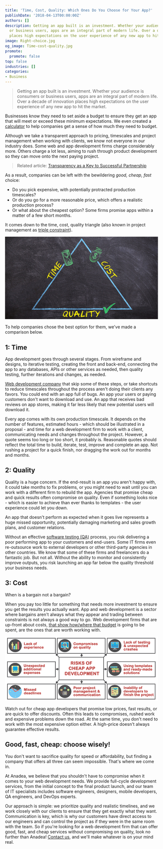 ```yaml
---
title: 'Time, Cost, Quality: Which Ones Do You Choose for Your App?'
publishDate: '2018-04-13T00:00:00Z'
authors: []
description: Getting an app built is an investment. Whether your audience is consumers
  or business users, apps are an integral part of modern life. Over a decade of innovation
  places high expectations on the user experience of any new app to hit the market.
image: Right-choice.jpg
og_image: Time-cost-quality.jpg
promote:
  promote: false
top: false
industries: []
categories:
- Business
---
```


> Getting an app built is an investment. Whether your audience is consumers or business users, apps are an integral part of modern life. Over a decade of innovation places high expectations on the user experience of any new app to hit the market.

Businesses know they need to set aside a budget to ensure they get an app that will meet or exceed these minimum expectations. We even created a [calculator](https://anadea.info/tools/estimate) to help companies get a sense of how much they need to budget.

Although we take a transparent approach to pricing, timescales and project management when working with clients, we know not everyone in our industry does. Some web and app development firms charge considerably more. Others charge a lot less, aiming to rush through product development so they can move onto the next paying project.

> Related article: [Transparency as a Key to Successful Partnership](https://anadea.info/blog/transparency-as-a-clue-to-successful-partnership)

As a result, companies can be left with the bewildering _good, cheap, fast_ choice:

* Do you pick expensive, with potentially protracted production timescales?
* Or do you go for a more reasonable price, which offers a realistic production process?
* Or what about the cheapest option? Some firms promise apps within a matter of a few short months.

It comes down to the time, cost, quality triangle (also known in project management as <a href="https://en.wikipedia.org/wiki/Project_management_triangle" target="_blank">triple constraint</a>).

![Time, Quality, Cost Triangle](Time-cost-quality.jpg)

To help companies chose the best option for them, we've made a comparison below.

## 1: Time

App development goes through several stages. From wireframe and designs, to iterative testing, creating the front and back-end, connecting the app to any databases, APIs or other services as needed, then quality testing, further iterations and changes, as needed.

<a href="https://anadea.info/services/web-development">Web development company</a> that skip some of these steps, or take shortcuts to reduce timescales throughout the process aren't doing their clients any favors. You could end with an app full of bugs. An app your users or paying customers don't want to download and use. An app that receives bad reviews on app stores, making it far less likely that new potential users will download it.

Every app comes with its own production timescale. It depends on the number of features, estimated hours - which should be illustrated in a proposal - and time for a web development firm to work with a client, communicating needs and changes throughout the project. However, a quote seems too long or too short, it probably is. Reasonable quotes should reflect the total time to build, iterate, test, improve and complete an app. Not rushing a project for a quick finish, nor dragging the work out for months and months.

## 2: Quality

Quality is a huge concern. If the end-result is an app you aren't happy with, it could take months to fix problems, or you might need to wait until you can work with a different firm to rebuild the app. Agencies that promise cheap and quick results often compromise on quality. Even if something looks nice - which is easier to achieve than ever thanks to templates - the user experience could let you down.

An app that doesn't perform as expected when it goes live represents a huge missed opportunity, potentially damaging marketing and sales growth plans, and customer relations.

Without an effective [software testing (QA)](https://anadea.info/services/quality-assurance) process, you risk delivering a poor performing app to your customers and end-users. Some IT firms even re-outsource work to external developers or other third-party agencies in other countries. We know that some of these firms and freelancers do a fantastic job. But not all. Without the ability to monitor and consistently improve outputs, you risk launching an app far below the quality threshold your business needs.

## 3: Cost

When is a bargain not a bargain?

When you pay too little for something that needs more investment to ensure you get the results you actually want. App and web development is a sector where bargains aren't always what they appear and trading between constraints is not always a good way to go. Web development firms that are up-front about costs, [that show how/where that budget](https://anadea.info/free-project-estimate) is going to be spent, are the ones that are worth working with.

![Risks of cheap app development](Cheap-app-development-risks.jpg)

Watch out for cheap app developers that promise low prices, fast results, or are quick to offer discounts. Often this leads to compromises, rushed work and expensive problems down the road. At the same time, you don't need to work with the most expensive option either. A high-price doesn't always guarantee effective results.

## Good, fast, cheap: choose wisely!

You don't want to sacrifice quality for speed or affordability, but finding a company that offers all three can seem impossible. That's where we come in.

At Anadea, we believe that you shouldn't have to compromise when it comes to your web development needs. We provide full-cycle development services, from the initial concept to the final product launch, and our team of IT specialists includes software engineers, designers, mobile developers, QA engineers, and DevOps experts.

Our approach is simple: we prioritize quality and realistic timelines, and we work closely with our clients to ensure that they get exactly what they want. Communication is key, which is why our customers have direct access to our engineers and can control the project as if they were in the same room with the team. So if you're looking for a web development firm that can offer good, fast, and cheap services without compromising on quality, look no further than Anadea! [Contact us](https://anadea.info/contacts), and we'll make whatever is on your mind real.
